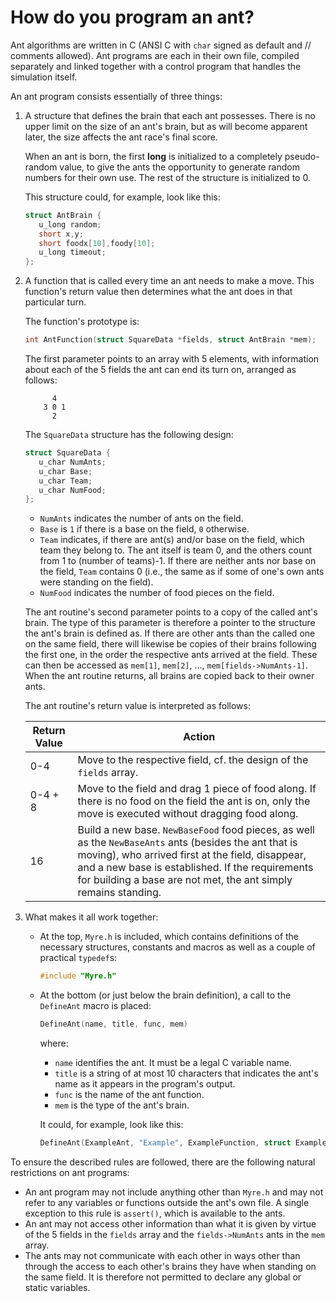 # How do you program an ant?

Ant algorithms are written in C (ANSI C with `char` signed as default and // comments allowed). Ant programs are each in their own file, compiled separately and linked together with a control program that handles the simulation itself.

An ant program consists essentially of three things:

1. A structure that defines the brain that each ant possesses. There is no upper limit on the size of an ant's brain, but as will become apparent later, the size affects the ant race's final score.

   When an ant is born, the first **long** is initialized to a completely pseudo-random value, to give the ants the opportunity to generate random numbers for their own use. The rest of the structure is initialized to 0.

   This structure could, for example, look like this:
   ```c
   struct AntBrain {
      u_long random;
      short x,y;
      short foodx[10],foody[10];
      u_long timeout;
   };
   ```

2. A function that is called every time an ant needs to make a move. This function's return value then determines what the ant does in that particular turn.

   The function's prototype is:
   ```c
   int AntFunction(struct SquareData *fields, struct AntBrain *mem);
   ```

   The first parameter points to an array with 5 elements, with information about each of the 5 fields the ant can end its turn on, arranged as follows:
   ```
         4
       3 0 1
         2
   ```

   The `SquareData` structure has the following design:
   ```c
   struct SquareData {
      u_char NumAnts;
      u_char Base;
      u_char Team;
      u_char NumFood;
   };
   ```

    - `NumAnts` indicates the number of ants on the field.
    - `Base` is `1` if there is a base on the field, `0` otherwise.
    - `Team` indicates, if there are ant(s) and/or base on the field, which team they belong to. The ant itself is team 0, and the others count from 1 to (number of teams)-1. If there are neither ants nor base on the field, `Team` contains 0 (i.e., the same as if some of one's own ants were standing on the field).
    - `NumFood` indicates the number of food pieces on the field.

   The ant routine's second parameter points to a copy of the called ant's brain. The type of this parameter is therefore a pointer to the structure the ant's brain is defined as. If there are other ants than the called one on the same field, there will likewise be copies of their brains following the first one, in the order the respective ants arrived at the field. These can then be accessed as `mem[1]`, `mem[2]`, ..., `mem[fields->NumAnts-1]`. When the ant routine returns, all brains are copied back to their owner ants.

   The ant routine's return value is interpreted as follows:

   | Return Value | Action |
      |--------------|---------|
   | 0-4 | Move to the respective field, cf. the design of the `fields` array. |
   | 0-4 + 8 | Move to the field and drag 1 piece of food along. If there is no food on the field the ant is on, only the move is executed without dragging food along. |
   | 16 | Build a new base. `NewBaseFood` food pieces, as well as the `NewBaseAnts` ants (besides the ant that is moving), who arrived first at the field, disappear, and a new base is established. If the requirements for building a base are not met, the ant simply remains standing. |

3. What makes it all work together:

    - At the top, `Myre.h` is included, which contains definitions of the necessary structures, constants and macros as well as a couple of practical `typedef`s:
      ```c
      #include "Myre.h"
      ```

    - At the bottom (or just below the brain definition), a call to the `DefineAnt` macro is placed:
      ```c
      DefineAnt(name, title, func, mem)
      ```
      where:
        - `name` identifies the ant. It must be a legal C variable name.
        - `title` is a string of at most 10 characters that indicates the ant's name as it appears in the program's output.
        - `func` is the name of the ant function.
        - `mem` is the type of the ant's brain.

      It could, for example, look like this:
      ```c
      DefineAnt(ExampleAnt, "Example", ExampleFunction, struct ExampleBrain)
      ```

To ensure the described rules are followed, there are the following natural restrictions on ant programs:

- An ant program may not include anything other than `Myre.h` and may not refer to any variables or functions outside the ant's own file. A single exception to this rule is `assert()`, which is available to the ants.
- An ant may not access other information than what it is given by virtue of the 5 fields in the `fields` array and the `fields->NumAnts` ants in the `mem` array.
- The ants may not communicate with each other in ways other than through the access to each other's brains they have when standing on the same field. It is therefore not permitted to declare any global or static variables.

